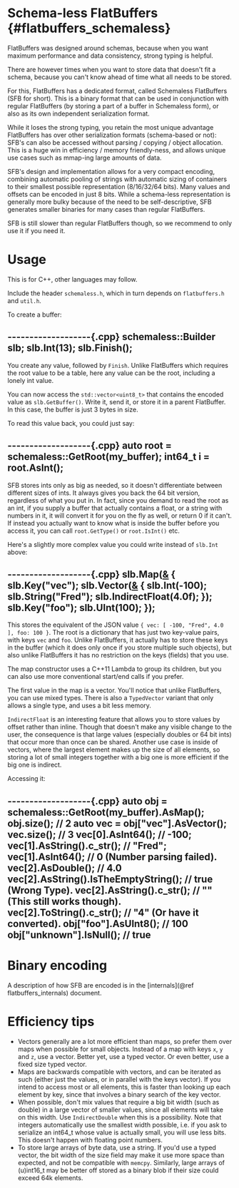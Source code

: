 Schema-less FlatBuffers    {#flatbuffers_schemaless}
==========

FlatBuffers was designed around schemas, because when you want maximum
performance and data consistency, strong typing is helpful.

There are however times when you want to store data that doesn't fit a
schema, because you can't know ahead of time what all needs to be stored.

For this, FlatBuffers has a dedicated format, called Schemaless FlatBuffers
(SFB for short). This is a binary format that can be used in conjunction
with regular FlatBuffers (by storing a part of a buffer in Schemaless
form), or also as its own independent serialization format.

While it loses the strong typing, you retain the most unique advantage
FlatBuffers has over other serialization formats (schema-based or not):
SFB's can also be accessed without parsing / copying / object allocation.
This is a huge win in efficiency / memory friendly-ness, and allows unique
use cases such as mmap-ing large amounts of data.

SFB's design and implementation allows for a very compact encoding, combining
automatic pooling of strings with automatic sizing of containers to their
smallest possible representation (8/16/32/64 bits). Many values and offsets
can be encoded in just 8 bits. While a schema-less representation is generally
more bulky because of the need to be self-descriptive, SFB generates smaller
binaries for many cases than regular FlatBuffers.

SFB is still slower than regular FlatBuffers though, so we recommend to only
use it if you need it.


# Usage

This is for C++, other languages may follow.

Include the header `schemaless.h`, which in turn depends on `flatbuffers.h`
and `util.h`.

To create a buffer:

-------------------{.cpp}
schemaless::Builder slb;
slb.Int(13);
slb.Finish();
-------------------------

You create any value, followed by `Finish`. Unlike FlatBuffers which requires
the root value to be a table, here any value can be the root, including a lonely
int value.

You can now access the `std::vector<uint8_t>` that contains the encoded value
as `slb.GetBuffer()`. Write it, send it, or store it in a parent FlatBuffer. In
this case, the buffer is just 3 bytes in size.

To read this value back, you could just say:

-------------------{.cpp}
auto root = schemaless::GetRoot(my_buffer);
int64_t i = root.AsInt();
-------------------------

SFB stores ints only as big as needed, so it doesn't differentiate between
different sizes of ints. It always gives you back the 64 bit version,
regardless of what you put in. In fact, since you demand to read the root
as an int, if you supply a buffer that actually contains a float, or a
string with numbers in it, it will convert it for you on the fly as well,
or return 0 if it can't. If instead you actually want to know what is inside
the buffer before you access it, you can call `root.GetType()` or `root.IsInt()`
etc.

Here's a slightly more complex value you could write instead of `slb.Int` above:

-------------------{.cpp}
slb.Map([&]() {
  slb.Key("vec");
  slb.Vector([&]() {
    slb.Int(-100);
    slb.String("Fred");
    slb.IndirectFloat(4.0f);
  });
  slb.Key("foo");
  slb.UInt(100);
});
-------------------------

This stores the equivalent of the JSON value
`{ vec: [ -100, "Fred", 4.0 ], foo: 100 }`. The root is a dictionary that has
just two key-value pairs, with keys `vec` and `foo`. Unlike FlatBuffers, it
actually has to store these keys in the buffer (which it does only once if
you store multiple such objects), but also unlike FlatBuffers it has no
restriction on the keys (fields) that you use.

The map constructor uses a C++11 Lambda to group its children, but you can
also use more conventional start/end calls if you prefer.

The first value in the map is a vector. You'll notice that unlike FlatBuffers,
you can use mixed types. There is also a `TypedVector` variant that only
allows a single type, and uses a bit less memory.

`IndirectFloat` is an interesting feature that allows you to store values
by offset rather than inline. Though that doesn't make any visible change
to the user, the consequence is that large values (especially doubles or
64 bit ints) that occur more than once can be shared. Another use case is
inside of vectors, where the largest element makes up the size of all elements,
so storing a lot of small integers together with a big one is more efficient
if the big one is indirect.

Accessing it:

-------------------{.cpp}
auto obj = schemaless::GetRoot(my_buffer).AsMap();
obj.size();  // 2
auto vec = obj["vec"].AsVector();
vec.size();  // 3
vec[0].AsInt64();  // -100;
vec[1].AsString().c_str();  // "Fred";
vec[1].AsInt64();  // 0 (Number parsing failed).
vec[2].AsDouble();  // 4.0
vec[2].AsString().IsTheEmptyString();  // true (Wrong Type).
vec[2].AsString().c_str();  // "" (This still works though).
vec[2].ToString().c_str();  // "4" (Or have it converted).
obj["foo"].AsUInt8();  // 100
obj["unknown"].IsNull();  // true
-------------------------


# Binary encoding

A description of how SFB are encoded is in the
[internals](@ref flatbuffers_internals) document.


# Efficiency tips

* Vectors generally are a lot more efficient than maps, so prefer them over maps
  when possible for small objects. Instead of a map with keys `x`, `y` and `z`,
  use a vector. Better yet, use a typed vector. Or even better, use a fixed
  size typed vector.
* Maps are backwards compatible with vectors, and can be iterated as such
  (either just the values, or in parallel with the keys vector). If you intend
  to access most or all elements, this is faster than looking up each element
  by key, since that involves a binary search of the key vector.
* When possible, don't mix values that require a big bit width (such as double)
  in a large vector of smaller values, since all elements will take on this
  width. Use `IndirectDouble` when this is a possibility. Note that
  integers automatically use the smallest width possible, i.e. if you ask
  to serialize an int64_t whose value is actually small, you will use less
  bits. This doesn't happen with floating point numbers.
* To store large arrays of byte data, use a string. If you'd use a typed
  vector, the bit width of the size field may make it use more space than
  expected, and not be compatible with `memcpy`.
  Similarly, large arrays of (u)int16_t may be better off stored as a
  binary blob if their size could exceed 64k elements.
